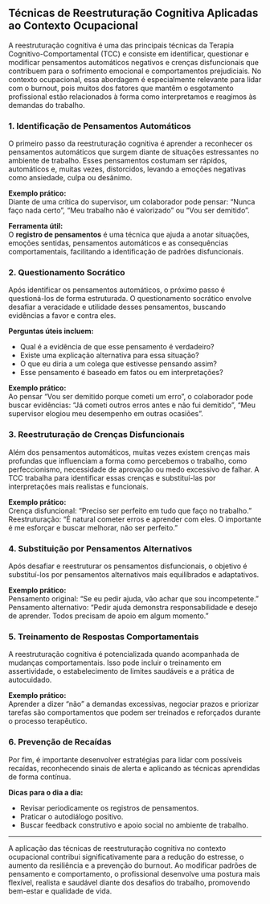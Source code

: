 
## Técnicas de Reestruturação Cognitiva Aplicadas ao Contexto Ocupacional

A reestruturação cognitiva é uma das principais técnicas da Terapia Cognitivo-Comportamental (TCC) e consiste em identificar, questionar e modificar pensamentos automáticos negativos e crenças disfuncionais que contribuem para o sofrimento emocional e comportamentos prejudiciais. No contexto ocupacional, essa abordagem é especialmente relevante para lidar com o burnout, pois muitos dos fatores que mantêm o esgotamento profissional estão relacionados à forma como interpretamos e reagimos às demandas do trabalho.

### 1. Identificação de Pensamentos Automáticos

O primeiro passo da reestruturação cognitiva é aprender a reconhecer os pensamentos automáticos que surgem diante de situações estressantes no ambiente de trabalho. Esses pensamentos costumam ser rápidos, automáticos e, muitas vezes, distorcidos, levando a emoções negativas como ansiedade, culpa ou desânimo.

**Exemplo prático:**  
Diante de uma crítica do supervisor, um colaborador pode pensar: “Nunca faço nada certo”, “Meu trabalho não é valorizado” ou “Vou ser demitido”.

**Ferramenta útil:**  
O **registro de pensamentos** é uma técnica que ajuda a anotar situações, emoções sentidas, pensamentos automáticos e as consequências comportamentais, facilitando a identificação de padrões disfuncionais.

### 2. Questionamento Socrático

Após identificar os pensamentos automáticos, o próximo passo é questioná-los de forma estruturada. O questionamento socrático envolve desafiar a veracidade e utilidade desses pensamentos, buscando evidências a favor e contra eles.

**Perguntas úteis incluem:**
- Qual é a evidência de que esse pensamento é verdadeiro?
- Existe uma explicação alternativa para essa situação?
- O que eu diria a um colega que estivesse pensando assim?
- Esse pensamento é baseado em fatos ou em interpretações?

**Exemplo prático:**  
Ao pensar “Vou ser demitido porque cometi um erro”, o colaborador pode buscar evidências: “Já cometi outros erros antes e não fui demitido”, “Meu supervisor elogiou meu desempenho em outras ocasiões”.

### 3. Reestruturação de Crenças Disfuncionais

Além dos pensamentos automáticos, muitas vezes existem crenças mais profundas que influenciam a forma como percebemos o trabalho, como perfeccionismo, necessidade de aprovação ou medo excessivo de falhar. A TCC trabalha para identificar essas crenças e substituí-las por interpretações mais realistas e funcionais.

**Exemplo prático:**  
Crença disfuncional: “Preciso ser perfeito em tudo que faço no trabalho.”  
Reestruturação: “É natural cometer erros e aprender com eles. O importante é me esforçar e buscar melhorar, não ser perfeito.”

### 4. Substituição por Pensamentos Alternativos

Após desafiar e reestruturar os pensamentos disfuncionais, o objetivo é substituí-los por pensamentos alternativos mais equilibrados e adaptativos.

**Exemplo prático:**  
Pensamento original: “Se eu pedir ajuda, vão achar que sou incompetente.”  
Pensamento alternativo: “Pedir ajuda demonstra responsabilidade e desejo de aprender. Todos precisam de apoio em algum momento.”

### 5. Treinamento de Respostas Comportamentais

A reestruturação cognitiva é potencializada quando acompanhada de mudanças comportamentais. Isso pode incluir o treinamento em assertividade, o estabelecimento de limites saudáveis e a prática de autocuidado.

**Exemplo prático:**  
Aprender a dizer “não” a demandas excessivas, negociar prazos e priorizar tarefas são comportamentos que podem ser treinados e reforçados durante o processo terapêutico.

### 6. Prevenção de Recaídas

Por fim, é importante desenvolver estratégias para lidar com possíveis recaídas, reconhecendo sinais de alerta e aplicando as técnicas aprendidas de forma contínua.

**Dicas para o dia a dia:**
- Revisar periodicamente os registros de pensamentos.
- Praticar o autodiálogo positivo.
- Buscar feedback construtivo e apoio social no ambiente de trabalho.

---

A aplicação das técnicas de reestruturação cognitiva no contexto ocupacional contribui significativamente para a redução do estresse, o aumento da resiliência e a prevenção do burnout. Ao modificar padrões de pensamento e comportamento, o profissional desenvolve uma postura mais flexível, realista e saudável diante dos desafios do trabalho, promovendo bem-estar e qualidade de vida.
```
